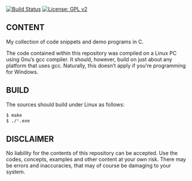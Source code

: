 [![Build Status](https://travis-ci.com/Rubusch/c.svg?branch=master)](https://travis-ci.com/Rubusch/c)
[![License: GPL v2](https://img.shields.io/badge/License-GPL%20v2-blue.svg)](https://www.gnu.org/licenses/old-licenses/gpl-2.0.en.html)

## CONTENT

My collection of code snippets and demo programs in C.  

The code contained within this repository was compiled on a Linux PC
using Gnu’s gcc compiler. It should, however, build on just about any
platform that uses gcc. Naturally, this doesn’t apply if you’re
programming for Windows.  


## BUILD

The sources should build under Linux as follows:  

```bash
$ make
$ ./*.exe
```


## DISCLAIMER

No liability for the contents of this repository can be accepted. Use
the codes, concepts, examples and other content at your own
risk. There may be errors and inaccuracies, that may of course be
damaging to your system.  
